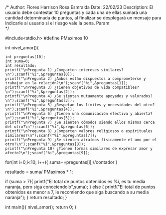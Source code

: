 /*
Author: Flores Harrison Rosa Esmralda
Date: 22/02/23
Description: El usuario debe contestar 10 preguntas y cada una de ellas sumará una cantidad determinada de puntos, al finalizar se desplegará un mensaje para 
Indicarle al usuario si el riesgo vale la pena.
Param: <Respuestas>  
*/
    
#include<stdio.h>
#define PMaximos 10

int  nivel_amor(){
    
    int preguntas[10]; 
    int suma=0;
    int resultado;
    printf("\nPregunta 1) ¿Comparten intereses similares?\n");scanf("%i",&preguntas[0]);
    printf("\nPregunta 2) ¿Ambos están dispuestos a comprometerse y trabajar en la relación?\n");scanf("%i",&preguntas[1]);
    printf("\nPregunta 3) ¿Tienen objetivos de vida compatibles?\n");scanf("%i",&preguntas[2]);
    printf("\nPregunta 4) ¿Se sienten mutuamente apoyados y valorados?\n");scanf("%i",&preguntas[3]);
    printf("\nPregunta 5) ¿Respetan los límites y necesidades del otro?\n");scanf("%i",&preguntas[4]);
    printf("\nPregunta 6) ¿Tienen una comunicación efectiva y abierta?\n");scanf("%i",&preguntas[5]);
    printf("\nPregunta 7) ¿Se sienten cómodos siendo ellos mismos cerca del otro?\n");scanf("%i",&preguntas[6]);
    printf("\nPregunta 8) ¿Comparten valores religiosos o espirituales similares?\n");scanf("%i",&preguntas[7]);
    printf("\nPregunta 9) ¿Se sienten atraídos físicamente el uno por el otro?\n");scanf("%i",&preguntas[8]);
    printf("\nPregunta 10) ¿Tienen formas similares de expresar amor y afecto?\n");scanf("%i",&preguntas[9]);

   for(int i=0;i<10; i++){
        suma+=preguntas[i];//contador
    }
   
   resultado = suma/ PMaximos * 1;
   
   if (suma > 7){
    printf("El total de puntos obtenidos es %i, es tu media naranja, pero siga conociendolo",suma); 
   }
   else {
    printf("El total de puntos obtenidos es menor a 7, le recomiendo que siga buscando a su media naranja");
   }
    return resultado;
}

int main(){
    nivel_amor();
    return 0;
}
